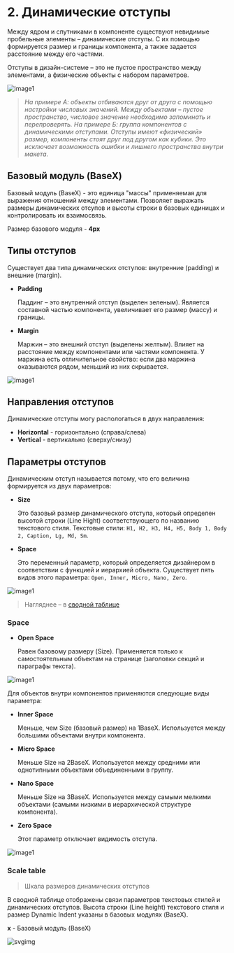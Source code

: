 # 2. Динамические отступы

Между ядром и спутниками в компоненте существуют невидимые пробельные элементы – динамические отступы. С их помощью формируется размер и границы компонента, а также задается расстояние между его частями.

Отступы в дизайн-системе – это не пустое пространство между элементами, а физические объекты с набором параметров.

![image1](images/dynamic-indents-1.png)

> *На примере А: объекты отбиваются друг от друга с помощью настройки числовых значений. Между объектами – пустое пространство, числовое значение необходимо запоминать и перепроверять. На примере Б: группа компонентов с динамическими отступами. Отступы имеют «физический» размер, компоненты стоят друг под другом как кубики. Это исключает возможность ошибки и лишнего пространства внутри макета.*

## Базовый модуль (BaseX)

Базовый модуль (BaseX) - это единица "массы" применяемая для выражения отношений между элементами. Позволяет выражать размеры динамических отсупов и высоты строки в базовых единицах и контролировать их взаимосвязь.

Размер базового модуля - **4px**

## Типы отступов

Существует два типа динамических отступов: внутренние (padding) и внешние (margin).

* **Padding**

    Паддинг – это внутренний отступ (выделен зеленым). Является составной частью компонента, увеличивает его размер (массу) и границы.

* **Margin**

    Маржин – это внешний отступ (выделены желтым). Влияет на расстояние между компонентами или частями компонента. У маржина есть отличительное свойство: если два маржина оказываются рядом, меньший из них скрывается.

![image1](images/dynamic-indents-2.png)

## Направления отступов

Динамические отступы могу распологаться в двух направления:

* **Horizontal** - горизонтально (справа/слева)
* **Vertical** - вертикально (сверху/снизу)

## Параметры отступов

Динамическим отступ называется потому, что его величина формируется из двух параметров:

* **Size**

    Это базовый размер динамического отступа, который определен высотой строки (Line Hight) соответствующего по названию текстового стиля.
    Текстовые стили: `H1, H2, H3, H4, H5, Body 1, Body 2, Caption, Lg, Md, Sm`.

* **Space**

    Это переменный параметр, который определяется дизайнером в соответствии с функцией и иерархией объекта. Существует пять видов этого параметра: `Open, Inner, Micro, Nano, Zero`.

![image1](images/dynamic-indents-3.png "Пример настройки иерархии отступов внутри сложного компонента")

> Нагляднее – в [сводной таблице](#scale-table)

### Space

* **Open Space**

    Равен базовому размеру (Size). Применяется только к самостоятельным объектам на странице (заголовки секций и параграфы текста).

![image1](images/dynamic-indents-4.png)

Для объектов внутри компонентов применяются следующие виды параметра:

* **Inner Space**

    Меньше, чем Size (базовый размер) на 1BaseX. Используется между большими объектами внутри компонента.

* **Micro Space**

    Меньше Size на 2BaseX. Используется между средними или однотипными объектами объединенными в группу.

* **Nano Space**

    Меньше Size на 3BaseX. Используется между самыми мелкими объектами (самыми низкими в иерархической структуре компонента).

* **Zero Space**

    Этот параметр отключает видимость отступа.

![image1](images/dynamic-indents-5.png)

### Scale table

> Шкала размеров динамических отступов

В сводной таблице отображены связи параметров текстовых стилей и динамических отступов. Высота строки (Line height) текстового стиля и размер Dynamic Indent указаны в базовых модулях (BaseX).

**x** - Базовый модуль (BaseX)

![svgimg](images/table.svg)
